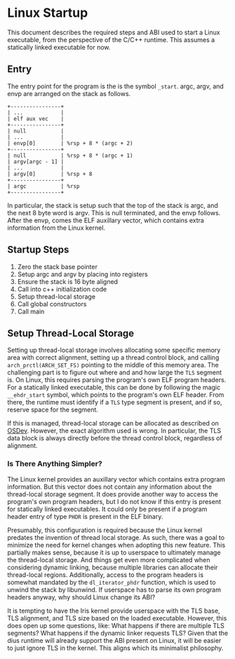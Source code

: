 # Linux Startup

This document describes the required steps and ABI used to start a Linux executable, from the perspective of the C/C++
runtime. This assumes a statically linked executable for now.

## Entry

The entry point for the program is the is the symbol `_start`. argc, argv, and envp are arranged on the stack as
follows.

```
+----------------+
| ...            |
| elf aux vec    |
+----------------+
| null           |
| ...            |
| envp[0]        | %rsp + 8 * (argc + 2)
+----------------+
| null           | %rsp + 8 * (argc + 1)
| argv[argc - 1] |
| ...            |
| argv[0]        | %rsp + 8
+----------------+
| argc           | %rsp
+----------------+
```

In particular, the stack is setup such that the top of the stack is argc, and the next 8 byte word is argv. This is null
terminated, and the envp follows. After the envp, comes the ELF auxillary vector, which contains extra information from
the Linux kernel.

## Startup Steps

1. Zero the stack base pointer
2. Setup argc and argv by placing into registers
3. Ensure the stack is 16 byte aligned
4. Call into c++ initialization code
5. Setup thread-local storage
6. Call global constructors
7. Call main

## Setup Thread-Local Storage

Setting up thread-local storage involves allocating some specific memory area with correct alignment, setting up a
thread control block, and calling `arch_prctl(ARCH_SET_FS)` pointing to the middle of this memory area. The challenging
part is to figure out where and and how large the `TLS` segment is. On Linux, this requires parsing the program's own
ELF program headers. For a statically linked executable, this can be done by following the magic `__ehdr_start` symbol,
which points to the program's own ELF header. From there, the runtime must identify if a `TLS` type segment is present,
and if so, reserve space for the segment.

If this is managed, thread-local storage can be allocated as described on
[OSDev](https://wiki.osdev.org/Thread_Local_Storage). However, the exact algorithm used is wrong. In particular, the TLS
data block is always directly before the thread control block, regardless of alignment.

### Is There Anything Simpler?

The Linux kernel provides an auxillary vector which contains extra program information. But this vector does not contain
any information about the thread-local storage segment. It does provide another way to access the program's own program
headers, but I do not know if this entry is present for statically linked executables. It could only be present if a
program header entry of type `PHDR` is present in the ELF binary.

Presumably, this configuration is required because the Linux kernel predates the invention of thread local storage. As
such, there was a goal to minimize the need for kernel changes when adopting this new feature. This partially makes
sense, because it is up to userspace to ultimately manage the thread-local storage. And things get even more complicated
when considering dynamic linking, because multiple libraries can allocate their thread-local regions. Additionally,
access to the program headers is somewhat mandated by the `dl_iterator_phdr` function, which is used to unwind the stack
by libunwind. If userspace has to parse its own program headers anyway, why should Linux change its ABI?

It is tempting to have the Iris kernel provide userspace with the TLS base, TLS alignment, and TLS size based on the
loaded executable. However, this does open up some questions, like: What happens if there are multiple TLS segments?
What happens if the dynamic linker requests TLS? Given that the dius runtime will already support the ABI present on
Linux, it will be easier to just ignore TLS in the kernel. This aligns which its minimalist philosophy.
